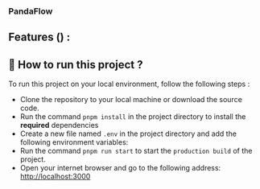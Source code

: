 ### PandaFlow

## Features () :

## 📗 How to run this project ?

To run this project on your local environment, follow the following steps :

- Clone the repository to your local machine or download the source code.
- Run the command `pnpm install` in the project directory to install the **required** dependencies
- Create a new file named `.env` in the project directory and add the following environment variables:
- Run the command `pnpm run start` to start the `production build` of the project.
- Open your internet browser and go to the following address: [http://localhost:3000](http://localhost:3000)
